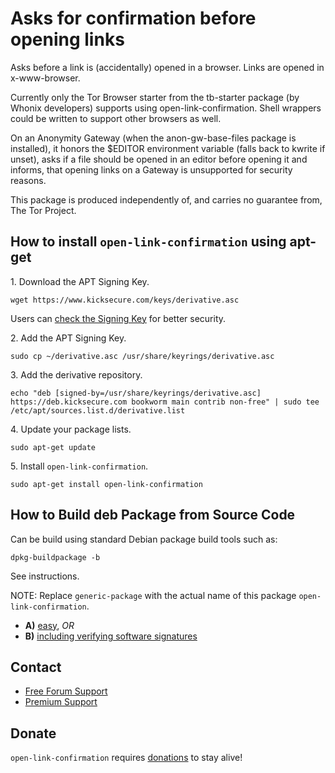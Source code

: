 # Asks for confirmation before opening links #

Asks before a link is (accidentally) opened in a browser. Links are opened in
x-www-browser.

Currently only the Tor Browser starter from the tb-starter package (by Whonix
developers) supports using open-link-confirmation. Shell wrappers could be
written to support other browsers as well.

On an Anonymity Gateway (when the anon-gw-base-files package is installed), it
honors the $EDITOR environment variable (falls back to kwrite if unset), asks
if a file should be opened in an editor before opening it and informs, that
opening links on a Gateway is unsupported for security reasons.

This package is produced independently of, and carries no guarantee from,
The Tor Project.

## How to install `open-link-confirmation` using apt-get ##

1\. Download the APT Signing Key.

```
wget https://www.kicksecure.com/keys/derivative.asc
```

Users can [check the Signing Key](https://www.kicksecure.com/wiki/Signing_Key) for better security.

2\. Add the APT Signing Key.

```
sudo cp ~/derivative.asc /usr/share/keyrings/derivative.asc
```

3\. Add the derivative repository.

```
echo "deb [signed-by=/usr/share/keyrings/derivative.asc] https://deb.kicksecure.com bookworm main contrib non-free" | sudo tee /etc/apt/sources.list.d/derivative.list
```

4\. Update your package lists.

```
sudo apt-get update
```

5\. Install `open-link-confirmation`.

```
sudo apt-get install open-link-confirmation
```

## How to Build deb Package from Source Code ##

Can be build using standard Debian package build tools such as:

```
dpkg-buildpackage -b
```

See instructions.

NOTE: Replace `generic-package` with the actual name of this package `open-link-confirmation`.

* **A)** [easy](https://www.kicksecure.com/wiki/Dev/Build_Documentation/generic-package/easy), _OR_
* **B)** [including verifying software signatures](https://www.kicksecure.com/wiki/Dev/Build_Documentation/generic-package)

## Contact ##

* [Free Forum Support](https://forums.kicksecure.com)
* [Premium Support](https://www.kicksecure.com/wiki/Premium_Support)

## Donate ##

`open-link-confirmation` requires [donations](https://www.kicksecure.com/wiki/Donate) to stay alive!
